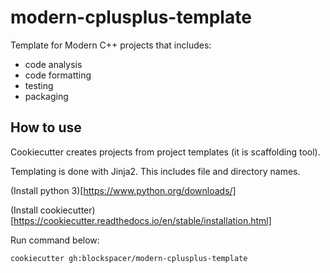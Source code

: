 # modern-cplusplus-template

Template for Modern C++ projects that includes:

* code analysis
* code formatting
* testing
* packaging

## How to use

Cookiecutter creates projects from project templates (it is scaffolding tool).

Templating is done with Jinja2. This includes file and directory names.

(Install python 3)[https://www.python.org/downloads/]

(Install cookiecutter)[https://cookiecutter.readthedocs.io/en/stable/installation.html]

Run command below:

```bash
cookiecutter gh:blockspacer/modern-cplusplus-template
```
